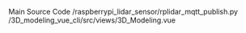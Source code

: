 Main Source Code
/raspberrypi_lidar_sensor/rplidar_mqtt_publish.py
/3D_modeling_vue_cli/src/views/3D_Modeling.vue
